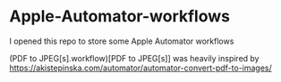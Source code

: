# Apple-Automator-workflows
I opened this repo to store some Apple Automator workflows

(PDF to JPEG[s].workflow)[PDF to JPEG[s]] was heavily inspired by https://akistepinska.com/automator/automator-convert-pdf-to-images/
